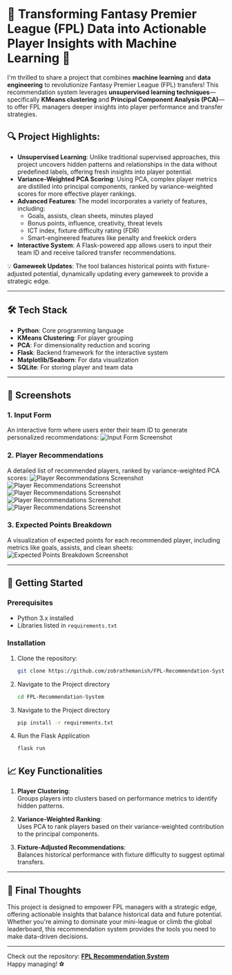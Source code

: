 # 🚀 Transforming Fantasy Premier League (FPL) Data into Actionable Player Insights with Machine Learning 🚀

I'm thrilled to share a project that combines **machine learning** and **data engineering** to revolutionize Fantasy Premier League (FPL) transfers! This recommendation system leverages **unsupervised learning techniques**—specifically **KMeans clustering** and **Principal Component Analysis (PCA)**—to offer FPL managers deeper insights into player performance and transfer strategies.

## 🔍 Project Highlights:
- **Unsupervised Learning**: Unlike traditional supervised approaches, this project uncovers hidden patterns and relationships in the data without predefined labels, offering fresh insights into player potential.
- **Variance-Weighted PCA Scoring**: Using PCA, complex player metrics are distilled into principal components, ranked by variance-weighted scores for more effective player rankings.
- **Advanced Features**: The model incorporates a variety of features, including:
  - Goals, assists, clean sheets, minutes played
  - Bonus points, influence, creativity, threat levels
  - ICT index, fixture difficulty rating (FDR)
  - Smart-engineered features like penalty and freekick orders
- **Interactive System**: A Flask-powered app allows users to input their team ID and receive tailored transfer recommendations.

💡 **Gameweek Updates**: The tool balances historical points with fixture-adjusted potential, dynamically updating every gameweek to provide a strategic edge.

---

## 🛠️ Tech Stack
- **Python**: Core programming language
- **KMeans Clustering**: For player grouping
- **PCA**: For dimensionality reduction and scoring
- **Flask**: Backend framework for the interactive system
- **Matplotlib/Seaborn**: For data visualization
- **SQLite**: For storing player and team data

---

## 📸 Screenshots

### 1. Input Form
An interactive form where users enter their team ID to generate personalized recommendations:
![Input Form Screenshot](https://github.com/zobrathemanish/FPL-Recommendation-System/images/Input_Form_Screenshot.png)

### 2. Player Recommendations
A detailed list of recommended players, ranked by variance-weighted PCA scores:
![Player Recommendations Screenshot](https://github.com/zobrathemanish/FPL-Recommendation-System/images/Picture1.png)
![Player Recommendations Screenshot](https://github.com/zobrathemanish/FPL-Recommendation-System/images/Picture2.png)
![Player Recommendations Screenshot](https://github.com/zobrathemanish/FPL-Recommendation-System/images/Picture3.png)
![Player Recommendations Screenshot](https://github.com/zobrathemanish/FPL-Recommendation-System/images/Picture4.png)
![Player Recommendations Screenshot](https://github.com/zobrathemanish/FPL-Recommendation-System/images/Picture5.png)

### 3. Expected Points Breakdown
A visualization of expected points for each recommended player, including metrics like goals, assists, and clean sheets:
![Expected Points Breakdown Screenshot](https://github.com/zobrathemanish/FPL-Recommendation-System/images/picture6.png)

---

## 🚀 Getting Started

### Prerequisites
- Python 3.x installed
- Libraries listed in `requirements.txt`

### Installation
1. Clone the repository:
   ```bash
   git clone https://github.com/zobrathemanish/FPL-Recommendation-System.git

2. Navigate to the Project directory
    ```bash
    cd FPL-Recommendation-System 

3. Navigate to the Project directory
    ```bash
    pip install -r requirements.txt 

4. Run the Flask Application
    ```bash
    flask run 

## 📈 Key Functionalities
1. **Player Clustering**:  
   Groups players into clusters based on performance metrics to identify hidden patterns.

2. **Variance-Weighted Ranking**:  
   Uses PCA to rank players based on their variance-weighted contribution to the principal components.

3. **Fixture-Adjusted Recommendations**:  
   Balances historical performance with fixture difficulty to suggest optimal transfers.

---

## 📢 Final Thoughts
This project is designed to empower FPL managers with a strategic edge, offering actionable insights that balance historical data and future potential. Whether you're aiming to dominate your mini-league or climb the global leaderboard, this recommendation system provides the tools you need to make data-driven decisions.

---

Check out the repository: **[FPL Recommendation System](https://github.com/zobrathemanish/FPL-Recommendation-System)**  
Happy managing! ⚽


